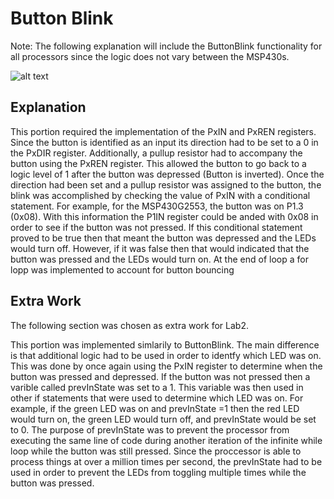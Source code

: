 # Button Blink
Note:  The following explanation will include the ButtonBlink functionality for all processors since the logic does not vary between the MSP430s.

![alt text](https://github.com/RU09342/lab-2-blinking-leds-uribet6/blob/master/Button%20Blink/Button%20Blink.gif)

## Explanation
This portion required the implementation of the PxIN and PxREN registers. Since the button is identified as an input its direction had to be set to a 0 in the PxDIR register. Additionally, a pullup 
resistor had to accompany the button using the PxREN register. This allowed the button to go back to a logic level of 1 after the button was depressed (Button is inverted). Once the direction had been set and 
a pullup resistor was assigned to the button, the blink was accomplished by checking the value of PxIN with a conditional statement. For example, for the MSP430G2553, the button was on P1.3 (0x08). With this 
information the P1IN register could be anded with 0x08 in order to see if the button was not pressed. If this conditional statement proved to be true then that meant the button was depressed and the LEDs would turn off.
However, if it was false then that would indicated that the button was pressed and the LEDs would turn on. At the end of loop a for lopp was implemented to account for button bouncing

## Extra Work
The following section was chosen as extra work for Lab2.

This portion was implemented simlarily to ButtonBlink. The main difference is that additional logic had to be used in order to identfy which LED was on. This was done by once again using the PxIN register to determine 
when the button was pressed and depressed. If the button was not pressed then a varible called prevInState was set to a 1. This variable was then used in other if statements that were used to determine which LED was on. For
example, if the green LED was on and prevInState =1 then the red LED would turn on, the green LED would turn off, and prevInState would be set to 0. The purpose of prevInState was to prevent the processor from executing the same line of 
code during another iteration of the infinite while loop while the button was still pressed. Since the proccessor is able to process things at over a million times per second, the prevInState had
to be used in order to prevent the LEDs from toggling multiple times while the button was pressed.